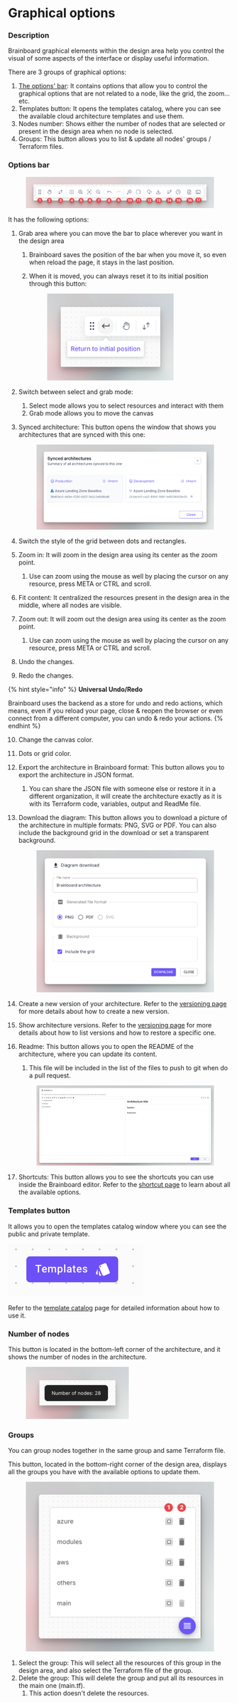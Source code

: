 # Graphical options

### Description

Brainboard graphical elements within the design area help you control the visual of some aspects of the interface or display useful information.

There are 3 groups of graphical options:

1. [The options' bar](graphics.md#options-bar): It contains options that allow you to control the graphical options that are not related to a node, like the grid, the zoom…etc.
2. Templates button: It opens the templates catalog, where you can see the available cloud architecture templates and use them.
3. Nodes number: Shows either the number of nodes that are selected or present in the design area when no node is selected.
4. Groups: This button allows you to list & update all nodes' groups / Terraform files.

### Options bar

<figure><img src="../../.gitbook/assets/options-bar (1).png" alt=""><figcaption></figcaption></figure>

It has the following options:

1. Grab area where you can move the bar to place wherever you want in the design area
   1. Brainboard saves the position of the bar when you move it, so even when reload the page, it stays in the last position.
   2.  When it is moved, you can always reset it to its initial position through this button:

       <figure><img src="../../.gitbook/assets/reset-options-bar-option.png" alt=""><figcaption></figcaption></figure>
2. Switch between select and grab mode:
   1. Select mode allows you to select resources and interact with them
   2. Grab mode allows you to move the canvas
3.  Synced architecture: This button opens the window that shows you architectures that are synced with this one:

    <figure><img src="../../.gitbook/assets/synced-architectures-modal.png" alt=""><figcaption></figcaption></figure>
4. Switch the style of the grid between dots and rectangles.
5. Zoom in: It will zoom in the design area using its center as the zoom point.
   1. Use can zoom using the mouse as well by placing the cursor on any resource, press META or CTRL and scroll.
6. Fit content: It centralized the resources present in the design area in the middle, where all nodes are visible.
7. Zoom out: It will zoom out the design area using its center as the zoom point.
   1. Use can zoom using the mouse as well by placing the cursor on any resource, press META or CTRL and scroll.
8. Undo the changes.
9. Redo the changes.

{% hint style="info" %}
**Universal Undo/Redo**

Brainboard uses the backend as a store for undo and redo actions, which means, even if you reload your page, close & reopen the browser or even connect from a different computer, you can undo & redo your actions.
{% endhint %}

10. Change the canvas color.
11. Dots or grid color.
12. Export the architecture in Brainboard format: This button allows you to export the architecture in JSON format.
    1. You can share the JSON file with someone else or restore it in a different organization, it will create the architecture exactly as it is with its Terraform code, variables, output and ReadMe file.
13. Download the diagram: This button allows you to download a picture of the architecture in multiple formats: PNG, SVG or PDF. You can also include the background grid in the download or set a transparent background.

    <figure><img src="../../.gitbook/assets/download-diagram-modal.png" alt=""><figcaption></figcaption></figure>
14. Create a new version of your architecture. Refer to the [versioning page](versioning.md#create-a-version) for more details about how to create a new version.
15. Show architecture versions. Refer to the [versioning page](versioning.md#list-versions) for more details about how to list versions and how to restore a specific one.
16. Readme: This button allows you to open the README of the architecture, where you can update its content.

    1. This file will be included in the list of the files to push to git when do a pull request.

    <figure><img src="../../.gitbook/assets/CleanShot 2024-10-10 at 15.49.43.png" alt=""><figcaption></figcaption></figure>
17. Shortcuts: This button allows you to see the shortcuts you can use inside the Brainboard editor. Refer to the [shortcut page](../../help-and-faq/shortcuts.md) to learn about all the available options.

### Templates button

It allows you to open the templates catalog window where you can see the public and private template.&#x20;

![Templates button](../../.gitbook/assets/templates-button.png)

Refer to the [template catalog](../../data/data-structure/template.md) page for detailed information about how to use it.

### Number of nodes

This button is located in the bottom-left corner of the architecture, and it shows the number of nodes in the architecture.

<figure><img src="../../.gitbook/assets/CleanShot 2024-10-10 at 15.59.40.png" alt=""><figcaption></figcaption></figure>

### Groups

You can group nodes together in the same group and same Terraform file.

This button, located in the bottom-right corner of the design area, displays all the groups you have with the available options to update them.

<figure><img src="../../.gitbook/assets/group-list.png" alt=""><figcaption></figcaption></figure>

1. Select the group: This will select all the resources of this group in the design area, and also select the Terraform file of the group.
2. Delete the group: This will delete the group and put all its resources in the main one (main.tf).
   1. This action doesn't delete the resources.
